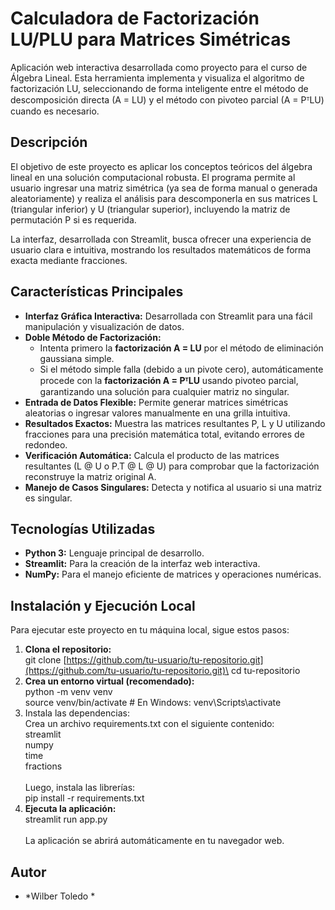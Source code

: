 # **Calculadora de Factorización LU/PLU para Matrices Simétricas**
Aplicación web interactiva desarrollada como proyecto para el curso de Álgebra Lineal. Esta herramienta implementa y visualiza el algoritmo de factorización LU, seleccionando de forma inteligente entre el método de descomposición directa (A = LU) y el método con pivoteo parcial (A = PᵀLU) cuando es necesario.
## **Descripción**
El objetivo de este proyecto es aplicar los conceptos teóricos del álgebra lineal en una solución computacional robusta. El programa permite al usuario ingresar una matriz simétrica (ya sea de forma manual o generada aleatoriamente) y realiza el análisis para descomponerla en sus matrices L (triangular inferior) y U (triangular superior), incluyendo la matriz de permutación P si es requerida.

La interfaz, desarrollada con Streamlit, busca ofrecer una experiencia de usuario clara e intuitiva, mostrando los resultados matemáticos de forma exacta mediante fracciones.
## **Características Principales**
- **Interfaz Gráfica Interactiva:** Desarrollada con Streamlit para una fácil manipulación y visualización de datos.
- **Doble Método de Factorización:**
  - Intenta primero la **factorización A = LU** por el método de eliminación gaussiana simple.
  - Si el método simple falla (debido a un pivote cero), automáticamente procede con la **factorización A = PᵀLU** usando pivoteo parcial, garantizando una solución para cualquier matriz no singular.
- **Entrada de Datos Flexible:** Permite generar matrices simétricas aleatorias o ingresar valores manualmente en una grilla intuitiva.
- **Resultados Exactos:** Muestra las matrices resultantes P, L y U utilizando fracciones para una precisión matemática total, evitando errores de redondeo.
- **Verificación Automática:** Calcula el producto de las matrices resultantes (L @ U o P.T @ L @ U) para comprobar que la factorización reconstruye la matriz original A.
- **Manejo de Casos Singulares:** Detecta y notifica al usuario si una matriz es singular.
## **Tecnologías Utilizadas**
- **Python 3:** Lenguaje principal de desarrollo.
- **Streamlit:** Para la creación de la interfaz web interactiva.
- **NumPy:** Para el manejo eficiente de matrices y operaciones numéricas.
## **Instalación y Ejecución Local**
Para ejecutar este proyecto en tu máquina local, sigue estos pasos:

1. **Clona el repositorio:**\
   git clone [https://github.com/tu-usuario/tu-repositorio.git](https://github.com/tu-usuario/tu-repositorio.git)\
   cd tu-repositorio
1. **Crea un entorno virtual (recomendado):**\
   python -m venv venv\
   source venv/bin/activate  # En Windows: venv\Scripts\activate
1. Instala las dependencias:\
   Crea un archivo requirements.txt con el siguiente contenido:\
   streamlit\
   numpy\
   time\
   fractions\
\
   Luego, instala las librerías:\
   pip install -r requirements.txt
1. **Ejecuta la aplicación:**\
   streamlit run app.py\
\
   La aplicación se abrirá automáticamente en tu navegador web.
## **Autor**
- *Wilber Toledo *

